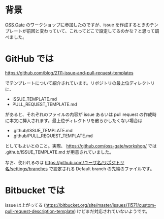 # 背景

[OSS Gate](http://oss-gate.doorkeeper.jp/) のワークショップに参加したのですが、issue を作成するときのテンプレートが前回と変わっていて、これってどこで設定してるのかな？と思って調べました。

# GitHub では

https://github.com/blog/2111-issue-and-pull-request-templates

でテンプレートについて紹介されています。リポジトリの最上位ディレクトリに、

* ISSUE_TEMPLATE.md
* PULL_REQUEST_TEMPLATE.md

があると、それぞれのファイルの内容が issue あるいは pull request の作成時に本文に挿入されます。最上位ディレクトリを散らかしたくない場合は

* .github/ISSUE_TEMPLATE.md
* .github/PULL_REQUEST_TEMPLATE.md

としてもよいとのこと。実際、 https://github.com/oss-gate/workshop/ では .github/ISSUE_TEMPLATE.md が用意されていました。

なお、使われるのは https://github.com/ユーザ名/リポジトリ名/settings/branches で設定される Default branch の先端のファイルです。

# Bitbucket では

issue は上がってる (https://bitbucket.org/site/master/issues/11571/custom-pull-request-description-template) けどまだ対応されていないようです。
